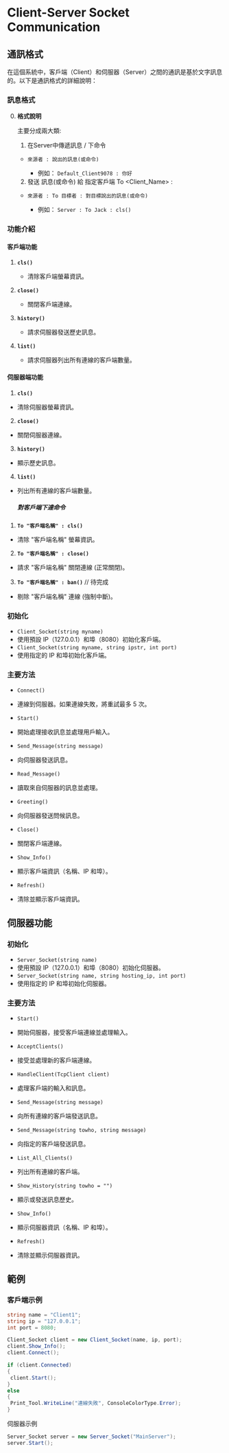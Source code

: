 # Client-Server Socket Communication

## 通訊格式

在這個系統中，客戶端（Client）和伺服器（Server）之間的通訊是基於文字訊息的。以下是通訊格式的詳細說明：

### 訊息格式

0. **格式說明**
    
    主要分成兩大類:
    1. 在Server中傳遞訊息 / 下命令
    - `來源者 : 說出的訊息(或命令)`
        
         - 例如： `Default_Client9078 : 你好`

    2. 發送 訊息(或命令) 給 指定客戶端 To <Client_Name> :<Message>
    - `來源者 : To 目標者 : 對目標說出的訊息(或命令)`

         - 例如： `Server : To Jack : cls()`


### 功能介紹


#### 客戶端功能

1. **`cls()`**
   - 清除客戶端螢幕資訊。

2. **`close()`**
   - 關閉客戶端連線。

3. **`history()`**
   - 請求伺服器發送歷史訊息。

4. **`list()`**
   - 請求伺服器列出所有連線的客戶端數量。

#### 伺服器端功能

1. **`cls()`**
- 清除伺服器螢幕資訊。

2. **`close()`**
- 關閉伺服器連線。

3. **`history()`**
- 顯示歷史訊息。

4. **`list()`**
- 列出所有連線的客戶端數量。

    ##### 對客戶端下達命令

1. **`To "客戶端名稱" : cls()`**
- 清除 "客戶端名稱" 螢幕資訊。

2. **`To "客戶端名稱" : close()`**
- 請求 "客戶端名稱" 關閉連線 (正常關閉)。

3. **`To "客戶端名稱" : ban()`** // 待完成
- 剔除 "客戶端名稱" 連線 (強制中斷)。



### 初始化

- `Client_Socket(string myname)`
- 使用預設 IP（127.0.0.1）和埠（8080）初始化客戶端。
- `Client_Socket(string myname, string ipstr, int port)`
- 使用指定的 IP 和埠初始化客戶端。

### 主要方法

- `Connect()`
- 連線到伺服器。如果連線失敗，將重試最多 5 次。

- `Start()`
- 開始處理接收訊息並處理用戶輸入。

- `Send_Message(string message)`
- 向伺服器發送訊息。

- `Read_Message()`
- 讀取來自伺服器的訊息並處理。

- `Greeting()`
- 向伺服器發送問候訊息。

- `Close()`
- 關閉客戶端連線。

- `Show_Info()`
- 顯示客戶端資訊（名稱、IP 和埠）。

- `Refresh()`
- 清除並顯示客戶端資訊。

## 伺服器功能

### 初始化

- `Server_Socket(string name)`
- 使用預設 IP（127.0.0.1）和埠（8080）初始化伺服器。
- `Server_Socket(string name, string hosting_ip, int port)`
- 使用指定的 IP 和埠初始化伺服器。

### 主要方法

- `Start()`
- 開始伺服器，接受客戶端連線並處理輸入。

- `AcceptClients()`
- 接受並處理新的客戶端連線。

- `HandleClient(TcpClient client)`
- 處理客戶端的輸入和訊息。

- `Send_Message(string message)`
- 向所有連線的客戶端發送訊息。

- `Send_Message(string towho, string message)`
- 向指定的客戶端發送訊息。

- `List_All_Clients()`
- 列出所有連線的客戶端。

- `Show_History(string towho = "")`
- 顯示或發送訊息歷史。

- `Show_Info()`
- 顯示伺服器資訊（名稱、IP 和埠）。

- `Refresh()`
- 清除並顯示伺服器資訊。

## 範例

### 客戶端示例

```csharp
string name = "Client1";
string ip = "127.0.0.1";
int port = 8080;

Client_Socket client = new Client_Socket(name, ip, port);
client.Show_Info();
client.Connect();

if (client.Connected)
{
 client.Start();
}
else
{
 Print_Tool.WriteLine("連線失敗", ConsoleColorType.Error);
}
```

伺服器示例
```csharp
Server_Socket server = new Server_Socket("MainServer");
server.Start();
```
